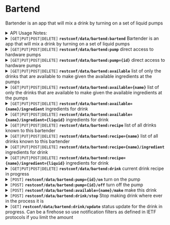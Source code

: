 
# Bartend

Bartender is an app that will mix a drink by turning on a set of 
liquid pumps

<details><summary>API Usage Notes:</summary>

#### General API Usage Notes
* `DELETE` implementation may be disallowed or ignored depending on the context
* Lists use `../path={key}/...` instead of `.../path/key/...` to avoid API name collision

#### `GET` Query Parameters

These parameters can be combined.

> | param                            | description | example |
> |----------------------------------|-------------|---------|
> | `content=[non-config\|config]` | Show only read-only fields or only read/write fields |   `.../path?content=config`|
> | `fields=field1;field2` | Return a portion of the data limited to fields listed | `.../path?fields=user%2faddress` |
> | `depth=n` | Return a portion of the data limited to depth of the hierarchy | `.../path?depth=1`
> | `fc.xfields=field1;fields` | Return a portion of the data excluding the fields listed | `.../path?fc.xfields=user%2faddress` |
> | `fc.range=field!{startRow}-[{endRow}]` | For lists, return only limited number of rows | `.../path?fc.range=user!10-20` 

</details>





<details>
 <summary><code>[GET|PUT|POST|DELETE]</code> <code><b>restconf/data/bartend:bartend</b></code> Bartender is an app that will mix a drink by turning on a set of 
liquid pumps</summary>

#### bartend


**GET Response Data**
````json
{
  "pump":[{
     "id":0,
     "gpioPin":0,
     "timeToVolumeRatioMs":0,
     "liquid":""
  }],
  "available":[{
     "name":"",
     "description":"",
     "ingredient":[{
        "liquid":"",
        "amount":0
     }]
  }],
  "recipe":[{
     "name":"",
     "description":"",
     "ingredient":[{
        "liquid":"",
        "amount":0
     }],
     "madeCount":0
  }],
  "liquids":["", "..."],
  "drink":{
  }}
````

**PUT, POST Request Data**
````json
{
  "pump":[{
     "id":0,
     "gpioPin":0,
     "timeToVolumeRatioMs":0,
     "liquid":""
  }],
  "recipe":[{
     "name":"",
     "description":"",
     "ingredient":[{
        "liquid":"",
        "amount":0
     }],
     "madeCount":0
  }]}
````

**Data Details**

> | field   |  type  |  Description |  Details |
> |---------|--------|--------------|----------|
> | pump.id | int32  |  ids from 0-8 for the installed pumps |  |
> | pump.gpioPin | int32  |  Raspberry PI GPIO pin number. Do not change unless you&#39;re rewired your Pi. |  |
> | pump.timeToVolumeRatioMs | int32  |  number of millisecs to turn on pump to pour one milliliter |  |
> | pump.liquid | string  |  name of the liquid. If name does not match (case sensitive) recipe 
ingredient exactly, it will not recognized as same liquid. |  |
> | available.name | string  |  name of drink | r/o |
> | available.description | string  |  description of drink | r/o |
> | available.ingredient.liquid | string  |  liquid name. If name does not match (case sensitive) pump 
liquid exactly, it will not recognized as same liquid. | r/o |
> | available.ingredient.amount | decimal64  |  in ounces of liquid | r/o |
> | recipe.name | string  |  name of drink |  |
> | recipe.description | string  |  description of drink |  |
> | recipe.ingredient.liquid | string  |  liquid name. If name does not match (case sensitive) pump 
liquid exactly, it will not recognized as same liquid. | r/o |
> | recipe.ingredient.amount | decimal64  |  in ounces of liquid | r/o |
> | recipe.madeCount | int32  |  number of times the this recipe was made | r/o |
> | liquids | string[]  |  all the unique liquids found across all recipes | r/o |

**Responses**
> | http method  |  request body  | response body |
> |--------------|----------------|---------------|
> | `POST`       |  *JSON data*   | - none -      |
> | `PUT`       |  *JSON data*   | - none -      |
> | `GET`       |  - none -      | *JSON data*   |
> | `DELETE`     |  - none -      | - none -      |

**HTTP response codes**
> | http code |  reason for code    |
> |-----------|---------------------|
> | 200       | success             |
> | 401       | not authorized      |
> | 400       | invalid request     |
> | 404       | data does not exist |
> | 500       | internal error      |

**Examples**
````bash
# retrieve data
curl https://server/restconf/data/bartend:bartend

# update existing data
curl -X PUT -d @data.json https://server/restconf/data/bartend:bartend

# create new data
curl -X POST -d @data.json https://server/restconf/data/bartend:bartend

# delete current data
curl -X DELETE https://server/restconf/data/bartend:bartend
````
</details>





<details>
 <summary><code>[GET|PUT|POST|DELETE]</code> <code><b>restconf/data/bartend:pump</b></code> direct access to hardware pumps</summary>

#### pump

**GET Response Data / PUT, POST Request Data**
````json
{"pump":[{ 
  "id":0,
  "gpioPin":0,
  "timeToVolumeRatioMs":0,
  "liquid":""}, {"..."}]}
````



**Data Details**

> | field   |  type  |  Description |  Details |
> |---------|--------|--------------|----------|
> | id | int32  |  ids from 0-8 for the installed pumps |  |
> | gpioPin | int32  |  Raspberry PI GPIO pin number. Do not change unless you&#39;re rewired your Pi. |  |
> | timeToVolumeRatioMs | int32  |  number of millisecs to turn on pump to pour one milliliter |  |
> | liquid | string  |  name of the liquid. If name does not match (case sensitive) recipe 
ingredient exactly, it will not recognized as same liquid. |  |

**Responses**
> | http method  |  request body  | response body |
> |--------------|----------------|---------------|
> | `POST`       |  *JSON data*   | - none -      |
> | `PUT`       |  *JSON data*   | - none -      |
> | `GET`       |  - none -      | *JSON data*   |
> | `DELETE`     |  - none -      | - none -      |

**HTTP response codes**
> | http code |  reason for code    |
> |-----------|---------------------|
> | 200       | success             |
> | 401       | not authorized      |
> | 400       | invalid request     |
> | 404       | data does not exist |
> | 500       | internal error      |

**Examples**
````bash
# retrieve data
curl https://server/restconf/data/bartend:pump

# update existing data
curl -X PUT -d @data.json https://server/restconf/data/bartend:pump

# create new data
curl -X POST -d @data.json https://server/restconf/data/bartend:pump

# delete current data
curl -X DELETE https://server/restconf/data/bartend:pump
````
</details>




<details>
 <summary><code>[GET|PUT|POST|DELETE]</code> <code><b>restconf/data/bartend:pump={id}</b></code> direct access to hardware pumps</summary>

#### pump={id}

**GET Response Data / PUT, POST Request Data**
````json
{
  "id":0,
  "gpioPin":0,
  "timeToVolumeRatioMs":0,
  "liquid":""}
````



**Data Details**

> | field   |  type  |  Description |  Details |
> |---------|--------|--------------|----------|
> | id | int32  |  ids from 0-8 for the installed pumps |  |
> | gpioPin | int32  |  Raspberry PI GPIO pin number. Do not change unless you&#39;re rewired your Pi. |  |
> | timeToVolumeRatioMs | int32  |  number of millisecs to turn on pump to pour one milliliter |  |
> | liquid | string  |  name of the liquid. If name does not match (case sensitive) recipe 
ingredient exactly, it will not recognized as same liquid. |  |

**Responses**
> | http method  |  request body  | response body |
> |--------------|----------------|---------------|
> | `POST`       |  *JSON data*   | - none -      |
> | `PUT`       |  *JSON data*   | - none -      |
> | `GET`       |  - none -      | *JSON data*   |
> | `DELETE`     |  - none -      | - none -      |

**HTTP response codes**
> | http code |  reason for code    |
> |-----------|---------------------|
> | 200       | success             |
> | 401       | not authorized      |
> | 400       | invalid request     |
> | 404       | data does not exist |
> | 500       | internal error      |

**Examples**
````bash
# retrieve data
curl https://server/restconf/data/bartend:pump={id}

# update existing data
curl -X PUT -d @data.json https://server/restconf/data/bartend:pump={id}

# create new data
curl -X POST -d @data.json https://server/restconf/data/bartend:pump={id}

# delete current data
curl -X DELETE https://server/restconf/data/bartend:pump={id}
````
</details>





<details>
 <summary><code>[GET|PUT|POST|DELETE]</code> <code><b>restconf/data/bartend:available</b></code> list of only the drinks that are available to make given the available ingredients at the pumps</summary>

#### available


**GET Response Data**
````json
{"available":[{ 
  "name":"",
  "description":"",
  "ingredient":[{
     "liquid":"",
     "amount":0
  }]}, {"..."}]}
````



**Data Details**

> | field   |  type  |  Description |  Details |
> |---------|--------|--------------|----------|
> | name | string  |  name of drink | r/o |
> | description | string  |  description of drink | r/o |
> | ingredient.liquid | string  |  liquid name. If name does not match (case sensitive) pump 
liquid exactly, it will not recognized as same liquid. | r/o |
> | ingredient.amount | decimal64  |  in ounces of liquid | r/o |

**Responses**
> | http method  |  request body  | response body |
> |--------------|----------------|---------------|
> | `POST`       |  *JSON data*   | - none -      |
> | `PUT`       |  *JSON data*   | - none -      |
> | `GET`       |  - none -      | *JSON data*   |
> | `DELETE`     |  - none -      | - none -      |

**HTTP response codes**
> | http code |  reason for code    |
> |-----------|---------------------|
> | 200       | success             |
> | 401       | not authorized      |
> | 400       | invalid request     |
> | 404       | data does not exist |
> | 500       | internal error      |

**Examples**
````bash
# retrieve data
curl https://server/restconf/data/bartend:available

# update existing data
curl -X PUT -d @data.json https://server/restconf/data/bartend:available

# create new data
curl -X POST -d @data.json https://server/restconf/data/bartend:available

# delete current data
curl -X DELETE https://server/restconf/data/bartend:available
````
</details>




<details>
 <summary><code>[GET|PUT|POST|DELETE]</code> <code><b>restconf/data/bartend:available={name}</b></code> list of only the drinks that are available to make given the available ingredients at the pumps</summary>

#### available={name}


**GET Response Data**
````json
{
  "name":"",
  "description":"",
  "ingredient":[{
     "liquid":"",
     "amount":0
  }]}
````



**Data Details**

> | field   |  type  |  Description |  Details |
> |---------|--------|--------------|----------|
> | name | string  |  name of drink | r/o |
> | description | string  |  description of drink | r/o |
> | ingredient.liquid | string  |  liquid name. If name does not match (case sensitive) pump 
liquid exactly, it will not recognized as same liquid. | r/o |
> | ingredient.amount | decimal64  |  in ounces of liquid | r/o |

**Responses**
> | http method  |  request body  | response body |
> |--------------|----------------|---------------|
> | `POST`       |  *JSON data*   | - none -      |
> | `PUT`       |  *JSON data*   | - none -      |
> | `GET`       |  - none -      | *JSON data*   |
> | `DELETE`     |  - none -      | - none -      |

**HTTP response codes**
> | http code |  reason for code    |
> |-----------|---------------------|
> | 200       | success             |
> | 401       | not authorized      |
> | 400       | invalid request     |
> | 404       | data does not exist |
> | 500       | internal error      |

**Examples**
````bash
# retrieve data
curl https://server/restconf/data/bartend:available={name}

# update existing data
curl -X PUT -d @data.json https://server/restconf/data/bartend:available={name}

# create new data
curl -X POST -d @data.json https://server/restconf/data/bartend:available={name}

# delete current data
curl -X DELETE https://server/restconf/data/bartend:available={name}
````
</details>





<details>
 <summary><code>[GET|PUT|POST|DELETE]</code> <code><b>restconf/data/bartend:available={name}/ingredient</b></code> ingredients for drink</summary>

#### available={name}/ingredient


**GET Response Data**
````json
{"ingredient":[{ 
  "liquid":"",
  "amount":0}, {"..."}]}
````



**Data Details**

> | field   |  type  |  Description |  Details |
> |---------|--------|--------------|----------|
> | liquid | string  |  liquid name. If name does not match (case sensitive) pump 
liquid exactly, it will not recognized as same liquid. | r/o |
> | amount | decimal64  |  in ounces of liquid | r/o |

**Responses**
> | http method  |  request body  | response body |
> |--------------|----------------|---------------|
> | `POST`       |  *JSON data*   | - none -      |
> | `PUT`       |  *JSON data*   | - none -      |
> | `GET`       |  - none -      | *JSON data*   |
> | `DELETE`     |  - none -      | - none -      |

**HTTP response codes**
> | http code |  reason for code    |
> |-----------|---------------------|
> | 200       | success             |
> | 401       | not authorized      |
> | 400       | invalid request     |
> | 404       | data does not exist |
> | 500       | internal error      |

**Examples**
````bash
# retrieve data
curl https://server/restconf/data/bartend:available={name}/ingredient

# update existing data
curl -X PUT -d @data.json https://server/restconf/data/bartend:available={name}/ingredient

# create new data
curl -X POST -d @data.json https://server/restconf/data/bartend:available={name}/ingredient

# delete current data
curl -X DELETE https://server/restconf/data/bartend:available={name}/ingredient
````
</details>




<details>
 <summary><code>[GET|PUT|POST|DELETE]</code> <code><b>restconf/data/bartend:available={name}/ingredient={liquid}</b></code> ingredients for drink</summary>

#### available={name}/ingredient={liquid}


**GET Response Data**
````json
{
  "liquid":"",
  "amount":0}
````



**Data Details**

> | field   |  type  |  Description |  Details |
> |---------|--------|--------------|----------|
> | liquid | string  |  liquid name. If name does not match (case sensitive) pump 
liquid exactly, it will not recognized as same liquid. | r/o |
> | amount | decimal64  |  in ounces of liquid | r/o |

**Responses**
> | http method  |  request body  | response body |
> |--------------|----------------|---------------|
> | `POST`       |  *JSON data*   | - none -      |
> | `PUT`       |  *JSON data*   | - none -      |
> | `GET`       |  - none -      | *JSON data*   |
> | `DELETE`     |  - none -      | - none -      |

**HTTP response codes**
> | http code |  reason for code    |
> |-----------|---------------------|
> | 200       | success             |
> | 401       | not authorized      |
> | 400       | invalid request     |
> | 404       | data does not exist |
> | 500       | internal error      |

**Examples**
````bash
# retrieve data
curl https://server/restconf/data/bartend:available={name}/ingredient={liquid}

# update existing data
curl -X PUT -d @data.json https://server/restconf/data/bartend:available={name}/ingredient={liquid}

# create new data
curl -X POST -d @data.json https://server/restconf/data/bartend:available={name}/ingredient={liquid}

# delete current data
curl -X DELETE https://server/restconf/data/bartend:available={name}/ingredient={liquid}
````
</details>





<details>
 <summary><code>[GET|PUT|POST|DELETE]</code> <code><b>restconf/data/bartend:recipe</b></code> list of all drinks known to this bartender</summary>

#### recipe


**GET Response Data**
````json
{"recipe":[{ 
  "name":"",
  "description":"",
  "ingredient":[{
     "liquid":"",
     "amount":0
  }],
  "madeCount":0}, {"..."}]}
````

**PUT, POST Request Data**
````json
{"recipe":[{ 
  "name":"",
  "description":"",
  "ingredient":[{
     "liquid":"",
     "amount":0
  }]},{"..."}]}
````

**Data Details**

> | field   |  type  |  Description |  Details |
> |---------|--------|--------------|----------|
> | name | string  |  name of drink |  |
> | description | string  |  description of drink |  |
> | ingredient.liquid | string  |  liquid name. If name does not match (case sensitive) pump 
liquid exactly, it will not recognized as same liquid. | r/o |
> | ingredient.amount | decimal64  |  in ounces of liquid | r/o |
> | madeCount | int32  |  number of times the this recipe was made | r/o |

**Responses**
> | http method  |  request body  | response body |
> |--------------|----------------|---------------|
> | `POST`       |  *JSON data*   | - none -      |
> | `PUT`       |  *JSON data*   | - none -      |
> | `GET`       |  - none -      | *JSON data*   |
> | `DELETE`     |  - none -      | - none -      |

**HTTP response codes**
> | http code |  reason for code    |
> |-----------|---------------------|
> | 200       | success             |
> | 401       | not authorized      |
> | 400       | invalid request     |
> | 404       | data does not exist |
> | 500       | internal error      |

**Examples**
````bash
# retrieve data
curl https://server/restconf/data/bartend:recipe

# update existing data
curl -X PUT -d @data.json https://server/restconf/data/bartend:recipe

# create new data
curl -X POST -d @data.json https://server/restconf/data/bartend:recipe

# delete current data
curl -X DELETE https://server/restconf/data/bartend:recipe
````
</details>




<details>
 <summary><code>[GET|PUT|POST|DELETE]</code> <code><b>restconf/data/bartend:recipe={name}</b></code> list of all drinks known to this bartender</summary>

#### recipe={name}


**GET Response Data**
````json
{
  "name":"",
  "description":"",
  "ingredient":[{
     "liquid":"",
     "amount":0
  }],
  "madeCount":0}
````

**PUT, POST Request Data**
````json
{
  "name":"",
  "description":"",
  "ingredient":[{
     "liquid":"",
     "amount":0
  }]}
````

**Data Details**

> | field   |  type  |  Description |  Details |
> |---------|--------|--------------|----------|
> | name | string  |  name of drink |  |
> | description | string  |  description of drink |  |
> | ingredient.liquid | string  |  liquid name. If name does not match (case sensitive) pump 
liquid exactly, it will not recognized as same liquid. | r/o |
> | ingredient.amount | decimal64  |  in ounces of liquid | r/o |
> | madeCount | int32  |  number of times the this recipe was made | r/o |

**Responses**
> | http method  |  request body  | response body |
> |--------------|----------------|---------------|
> | `POST`       |  *JSON data*   | - none -      |
> | `PUT`       |  *JSON data*   | - none -      |
> | `GET`       |  - none -      | *JSON data*   |
> | `DELETE`     |  - none -      | - none -      |

**HTTP response codes**
> | http code |  reason for code    |
> |-----------|---------------------|
> | 200       | success             |
> | 401       | not authorized      |
> | 400       | invalid request     |
> | 404       | data does not exist |
> | 500       | internal error      |

**Examples**
````bash
# retrieve data
curl https://server/restconf/data/bartend:recipe={name}

# update existing data
curl -X PUT -d @data.json https://server/restconf/data/bartend:recipe={name}

# create new data
curl -X POST -d @data.json https://server/restconf/data/bartend:recipe={name}

# delete current data
curl -X DELETE https://server/restconf/data/bartend:recipe={name}
````
</details>





<details>
 <summary><code>[GET|PUT|POST|DELETE]</code> <code><b>restconf/data/bartend:recipe={name}/ingredient</b></code> ingredients for drink</summary>

#### recipe={name}/ingredient


**GET Response Data**
````json
{"ingredient":[{ 
  "liquid":"",
  "amount":0}, {"..."}]}
````



**Data Details**

> | field   |  type  |  Description |  Details |
> |---------|--------|--------------|----------|
> | liquid | string  |  liquid name. If name does not match (case sensitive) pump 
liquid exactly, it will not recognized as same liquid. | r/o |
> | amount | decimal64  |  in ounces of liquid | r/o |

**Responses**
> | http method  |  request body  | response body |
> |--------------|----------------|---------------|
> | `POST`       |  *JSON data*   | - none -      |
> | `PUT`       |  *JSON data*   | - none -      |
> | `GET`       |  - none -      | *JSON data*   |
> | `DELETE`     |  - none -      | - none -      |

**HTTP response codes**
> | http code |  reason for code    |
> |-----------|---------------------|
> | 200       | success             |
> | 401       | not authorized      |
> | 400       | invalid request     |
> | 404       | data does not exist |
> | 500       | internal error      |

**Examples**
````bash
# retrieve data
curl https://server/restconf/data/bartend:recipe={name}/ingredient

# update existing data
curl -X PUT -d @data.json https://server/restconf/data/bartend:recipe={name}/ingredient

# create new data
curl -X POST -d @data.json https://server/restconf/data/bartend:recipe={name}/ingredient

# delete current data
curl -X DELETE https://server/restconf/data/bartend:recipe={name}/ingredient
````
</details>




<details>
 <summary><code>[GET|PUT|POST|DELETE]</code> <code><b>restconf/data/bartend:recipe={name}/ingredient={liquid}</b></code> ingredients for drink</summary>

#### recipe={name}/ingredient={liquid}


**GET Response Data**
````json
{
  "liquid":"",
  "amount":0}
````



**Data Details**

> | field   |  type  |  Description |  Details |
> |---------|--------|--------------|----------|
> | liquid | string  |  liquid name. If name does not match (case sensitive) pump 
liquid exactly, it will not recognized as same liquid. | r/o |
> | amount | decimal64  |  in ounces of liquid | r/o |

**Responses**
> | http method  |  request body  | response body |
> |--------------|----------------|---------------|
> | `POST`       |  *JSON data*   | - none -      |
> | `PUT`       |  *JSON data*   | - none -      |
> | `GET`       |  - none -      | *JSON data*   |
> | `DELETE`     |  - none -      | - none -      |

**HTTP response codes**
> | http code |  reason for code    |
> |-----------|---------------------|
> | 200       | success             |
> | 401       | not authorized      |
> | 400       | invalid request     |
> | 404       | data does not exist |
> | 500       | internal error      |

**Examples**
````bash
# retrieve data
curl https://server/restconf/data/bartend:recipe={name}/ingredient={liquid}

# update existing data
curl -X PUT -d @data.json https://server/restconf/data/bartend:recipe={name}/ingredient={liquid}

# create new data
curl -X POST -d @data.json https://server/restconf/data/bartend:recipe={name}/ingredient={liquid}

# delete current data
curl -X DELETE https://server/restconf/data/bartend:recipe={name}/ingredient={liquid}
````
</details>





<details>
 <summary><code>[GET|PUT|POST|DELETE]</code> <code><b>restconf/data/bartend:drink</b></code> current drink recipe in progress</summary>

#### drink

**GET Response Data / PUT, POST Request Data**
````json
{}
````



**Data Details**

> | field   |  type  |  Description |  Details |
> |---------|--------|--------------|----------|

**Responses**
> | http method  |  request body  | response body |
> |--------------|----------------|---------------|
> | `POST`       |  *JSON data*   | - none -      |
> | `PUT`       |  *JSON data*   | - none -      |
> | `GET`       |  - none -      | *JSON data*   |
> | `DELETE`     |  - none -      | - none -      |

**HTTP response codes**
> | http code |  reason for code    |
> |-----------|---------------------|
> | 200       | success             |
> | 401       | not authorized      |
> | 400       | invalid request     |
> | 404       | data does not exist |
> | 500       | internal error      |

**Examples**
````bash
# retrieve data
curl https://server/restconf/data/bartend:drink

# update existing data
curl -X PUT -d @data.json https://server/restconf/data/bartend:drink

# create new data
curl -X POST -d @data.json https://server/restconf/data/bartend:drink

# delete current data
curl -X DELETE https://server/restconf/data/bartend:drink
````
</details>




  <details>
 <summary><code>[POST]</code> <code><b>restconf/data/bartend:pump={id}/on</b></code> turn on the pump</summary>
 
#### pump={id}/on

 **Request Body**
    
  *none*
    

**Response Body**
    
  *none*
    

**HTTP response codes**

> | http code |  reason for code |
> |-----------|------------------|
> | 200       | success          |
> | 401       | not authorized   |
> | 400       | invalid request  |
> | 404       | data does not exist |
> | 500       | internal error   |

**Examples**
````bash
# call function
curl -X POST  https://server/restconf/data/bartend:pump={id}/on
````
  </details>

  <details>
 <summary><code>[POST]</code> <code><b>restconf/data/bartend:pump={id}/off</b></code> turn off the pump</summary>
 
#### pump={id}/off

 **Request Body**
    
  *none*
    

**Response Body**
    
  *none*
    

**HTTP response codes**

> | http code |  reason for code |
> |-----------|------------------|
> | 200       | success          |
> | 401       | not authorized   |
> | 400       | invalid request  |
> | 404       | data does not exist |
> | 500       | internal error   |

**Examples**
````bash
# call function
curl -X POST  https://server/restconf/data/bartend:pump={id}/off
````
  </details>

  <details>
 <summary><code>[POST]</code> <code><b>restconf/data/bartend:available={name}/make</b></code> make this drink</summary>
 
#### available={name}/make

 **Request Body**
    
      
````json
{
  "multiplier":0
}
````

**Request Body Details**

> | field   |  type  |  Description |  Details |
> |---------|--------|--------------|----------|
> | multiplier | decimal64  |  Optional, make it a double by passing 2 or sample it by passing 
0.1 |  |
    

**Response Body**
    
  *none*
    

**HTTP response codes**

> | http code |  reason for code |
> |-----------|------------------|
> | 200       | success          |
> | 401       | not authorized   |
> | 400       | invalid request  |
> | 404       | data does not exist |
> | 500       | internal error   |

**Examples**
````bash
# call function
curl -X POST -d @request.json] https://server/restconf/data/bartend:available={name}/make
````
  </details>

  <details>
 <summary><code>[POST]</code> <code><b>restconf/data/bartend:drink/stop</b></code> Stop making drink where ever in the process it is</summary>
 
#### drink/stop

 **Request Body**
    
  *none*
    

**Response Body**
    
  *none*
    

**HTTP response codes**

> | http code |  reason for code |
> |-----------|------------------|
> | 200       | success          |
> | 401       | not authorized   |
> | 400       | invalid request  |
> | 404       | data does not exist |
> | 500       | internal error   |

**Examples**
````bash
# call function
curl -X POST  https://server/restconf/data/bartend:drink/stop
````
  </details>

  



  <details>
 <summary><code>[GET]</code> <code><b>restconf/data/bartend:drink/update</b></code> status update for the drink in progress. Can be a firehose so use
notification filters as defined in IETF protocols if you limit the amount</summary>

#### drink/update

**Response Stream** [SSE Format](https://html.spec.whatwg.org/multipage/server-sent-events.html#server-sent-events)

````
data: {first JSON message all on one line followed by 2 CRLFs}

data: {next JSON message with same format all on one line ...}
````

Each JSON message would have following data
````json
{
  "name":"",
  "percentComplete":0,
  "complete":false,
  "aborted":false,
  "pour":[{
     "pumpId":0,
     "liquid":"",
     "amount":0,
     "complete":false,
     "percentComplete":0
  }],
  "pumpId":0,
  "liquid":"",
  "amount":0,
  "complete":false,
  "percentComplete":0
}
````

**Response Body Details**

> | field   |  type  |  Description |  Details |
> |---------|--------|--------------|----------|
> | name | string  |  recipe name |  |
> | percentComplete | int32  |  0-100 percent complete with drink |  |
> | complete | boolean  |  true if drink has finished being made |  |
> | aborted | boolean  |  was the drink stopped mid pour |  |
> | pour.pumpId | int32  |  unique id for this tap |  |
> | pour.liquid | string  |  liquid name. If name does not match (case sensitive) pump 
liquid exactly, it will not recognized as same liquid. |  |
> | pour.amount | decimal64  |  in ounces of liquid |  |
> | pour.complete | boolean  |  is this liquid done pouring |  |
> | pour.percentComplete | int32  |  what percentage is this liquid complete pouring |  |
> | pumpId | int32  |  unique id for this tap |  |
> | liquid | string  |  liquid name. If name does not match (case sensitive) pump 
liquid exactly, it will not recognized as same liquid. |  |
> | amount | decimal64  |  in ounces of liquid |  |
> | complete | boolean  |  is this liquid done pouring |  |
> | percentComplete | int32  |  what percentage is this liquid complete pouring |  |

**Example**
````bash
# retrieve data stream, adjust timeout for slower streams
curl -N https://server/restconf/data/bartend:drink/update
````

</details>
  

